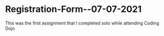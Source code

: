 # Registration-Form--07-07-2021
This was the first assignment that I completed solo while attending Coding Dojo
